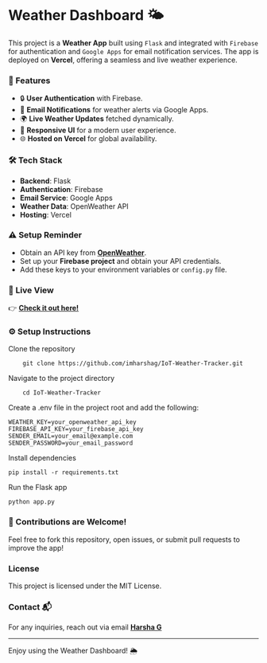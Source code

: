 # Weather Dashboard 🌤️

This project is a **Weather App** built using `Flask` and integrated with `Firebase` for authentication and `Google Apps` for email notification services. The app is deployed on **Vercel**, offering a seamless and live weather experience.

### 🚀 Features
- 🔒 **User Authentication** with Firebase.
- 📧 **Email Notifications** for weather alerts via Google Apps.
- 🌍 **Live Weather Updates** fetched dynamically.
- 🎨 **Responsive UI** for a modern user experience.
- 🌐 **Hosted on Vercel** for global availability.

### 🛠️ Tech Stack
- **Backend**: Flask
- **Authentication**: Firebase
- **Email Service**: Google Apps
- **Weather Data**: OpenWeather API
- **Hosting**: Vercel

### ⚠️ Setup Reminder
- Obtain an API key from **[OpenWeather](https://openweathermap.org/api)**.
- Set up your **Firebase project** and obtain your API credentials.
- Add these keys to your environment variables or `config.py` file.

### 📸 Live View
👉 **[Check it out here!](https://cloudish.vercel.app/)**


### ⚙️ Setup Instructions

Clone the repository
  
        git clone https://github.com/imharshag/IoT-Weather-Tracker.git

 Navigate to the project directory
    
        cd IoT-Weather-Tracker

Create a .env file in the project root and add the following:
    
    WEATHER_KEY=your_openweather_api_key
    FIREBASE_API_KEY=your_firebase_api_key
    SENDER_EMAIL=your_email@example.com
    SENDER_PASSWORD=your_email_password

Install dependencies
    
    pip install -r requirements.txt

Run the Flask app
    
    python app.py

### 🌟 Contributions are Welcome!
Feel free to fork this repository, open issues, or submit pull requests to improve the app!

### License
This project is licensed under the MIT License.

### Contact 📬
For any inquiries, reach out via email [**Harsha G** ](mailto:harshag3103@gmail.com)  


---

Enjoy using the Weather Dashboard! 🌦️
